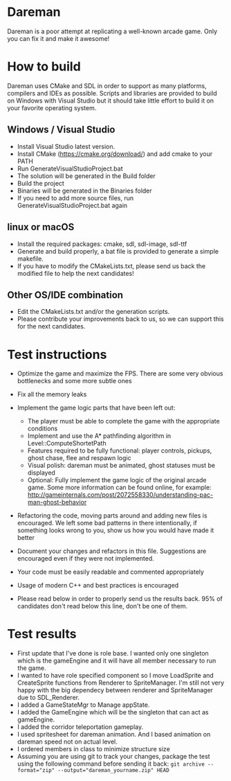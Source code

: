 # Dareman

Dareman is a poor attempt at replicating a well-known arcade game. Only you can fix it and make it awesome!


# How to build
Dareman uses CMake and SDL in order to support as many platforms, compilers and IDEs as possible.
Scripts and libraries are provided to build on Windows with Visual Studio but it should take little effort to build it on your favorite operating system.

## Windows / Visual Studio
- Install Visual Studio latest version.
- Install CMake (https://cmake.org/download/) and add cmake to your PATH
- Run GenerateVisualStudioProject.bat
- The solution will be generated in the Build folder
- Build the project
- Binaries will be generated in the Binaries folder
- If you need to add more source files, run GenerateVisualStudioProject.bat again

## linux or macOS
- Install the required packages: cmake, sdl, sdl-image, sdl-ttf
- Generate and build properly, a bat file is provided to generate a simple makefile.
- If you have to modify the CMakeLists.txt, please send us back the modified file to help the next candidates!

## Other OS/IDE combination
- Edit the CMakeLists.txt and/or the generation scripts.
- Please contribute your improvements back to us, so we can support this for the next candidates.

# Test instructions

- Optimize the game and maximize the FPS. There are some very obvious bottlenecks and some more subtle ones
- Fix all the memory leaks
- Implement the game logic parts that have been left out:
	- The player must be able to complete the game with the appropriate conditions
	- Implement and use the A* pathfinding algorithm in Level::ComputeShortetPath
	- Features required to be fully functional: player controls, pickups, ghost chase, flee and respawn logic
	- Visual polish: dareman must be animated, ghost statuses must be displayed
	- Optional: Fully implement the game logic of the original arcade game. Some more information can be found online, for example: http://gameinternals.com/post/2072558330/understanding-pac-man-ghost-behavior
- Refactoring the code, moving parts around and adding new files is encouraged. We left some bad patterns in there intentionally, if something looks wrong to you, show us how you would have made it better
- Document your changes and refactors in this file. Suggestions are encouraged even if they were not implemented.
- Your code must be easily readable and commented appropriately
- Usage of modern C++ and best practices is encouraged

- Please read below in order to properly send us the results back. 95% of candidates don't read below this line, don't be one of them.

# Test results

- First update that I've done is role base. I wanted only one singleton which is the gameEngine and it will have all member necessary to run the game.
- I wanted to have role specified component so I move LoadSprite and CreateSprite functions from Renderer to SpriteManager. I'm still not very happy with the big dependecy between renderer and SpriteManager due to SDL_Renderer.
- I added a GameStateMgr to Manage appState.
- I added the GameEngine which will be the singleton that can act as gameEngine.
- I added the corridor teleportation gameplay.
- I used spritesheet for dareman animation. And I based animation on dareman speed not on actual level.
- I ordered members in class to minimize structure size
- Assuming you are using git to track your changes, package the test using the following command before sending it back: `git archive --format="zip" --output="dareman_yourname.zip" HEAD`
